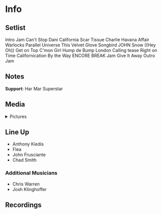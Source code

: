 # Info

## Setlist

Intro Jam
Can't Stop
Dani California
Scar Tissue
Charlie
Havana Affair
Warlocks
Parallel Universe
This Velvet Glove
Songbird JOHN
Snow ((Hey Oh))
Get on Top
C'mon Girl
Hump de Bump
London Calling tease
Right on Time
Californication
By the Way
ENCORE BREAK
Jam
Give It Away
Outro Jam

## Notes

**Support**: Har Mar Superstar

## Media 

<details>
  <summary>Pictures</summary>
  <!--<img alt="Setlist" title="Setlist" src="_.jpg" height="200" />
  <img alt="Clipping" title="Clipping" src="_.jpg" height="200" />
  <img alt="Flyer" title="Flyer" src="_.jpg" height="200" />-->
</details>

## Line Up

* Anthony Kiedis
* Flea
* John Frusciante
* Chad Smith

### Additional Musicians

* Chris Warren  
* Josh Klinghoffer

## Recordings


